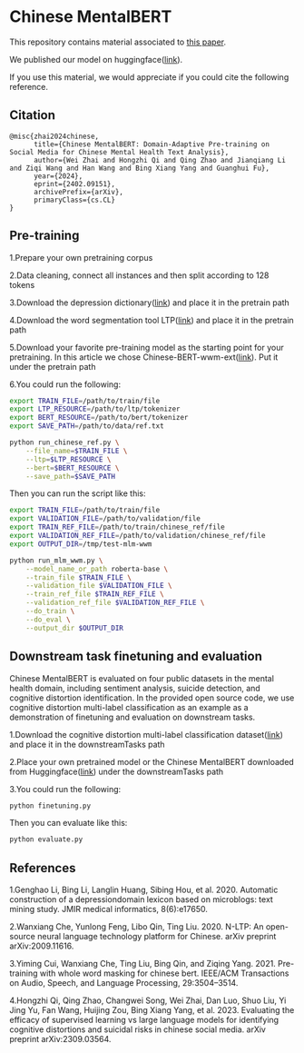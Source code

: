 <!---
Copyright 2020 The HuggingFace Team. All rights reserved.

Licensed under the Apache License, Version 2.0 (the "License");
you may not use this file except in compliance with the License.
You may obtain a copy of the License at

    http://www.apache.org/licenses/LICENSE-2.0

Unless required by applicable law or agreed to in writing, software
distributed under the License is distributed on an "AS IS" BASIS,
WITHOUT WARRANTIES OR CONDITIONS OF ANY KIND, either express or implied.
See the License for the specific language governing permissions and
limitations under the License.
-->

# Chinese MentalBERT
This repository contains material associated to [this paper](https://arxiv.org/pdf/2402.09151.pdf).

We published our model on huggingface([link](https://huggingface.co/zwzzz/Chinese-MentalBERT)).

If you use this material, we would appreciate if you could cite the following reference.
## Citation
```
@misc{zhai2024chinese,
      title={Chinese MentalBERT: Domain-Adaptive Pre-training on Social Media for Chinese Mental Health Text Analysis}, 
      author={Wei Zhai and Hongzhi Qi and Qing Zhao and Jianqiang Li and Ziqi Wang and Han Wang and Bing Xiang Yang and Guanghui Fu},
      year={2024},
      eprint={2402.09151},
      archivePrefix={arXiv},
      primaryClass={cs.CL}
}
```
## Pre-training
1.Prepare your own pretraining corpus

2.Data cleaning, connect all instances and then split according to 128 tokens

3.Download the depression dictionary([link](https://github.com/omfoggynight/Chinese-Depression-domain-Lexicon)) and place it in the pretrain path

4.Download the word segmentation tool LTP([link](https://github.com/HIT-SCIR/ltp)) and place it in the pretrain path

5.Download your favorite pre-training model as the starting point for your pretraining. In this article we chose 
Chinese-BERT-wwm-ext([link](https://github.com/ymcui/Chinese-BERT-wwm)). Put it under the pretrain path

6.You could run the following:

```bash
export TRAIN_FILE=/path/to/train/file
export LTP_RESOURCE=/path/to/ltp/tokenizer
export BERT_RESOURCE=/path/to/bert/tokenizer
export SAVE_PATH=/path/to/data/ref.txt

python run_chinese_ref.py \
    --file_name=$TRAIN_FILE \
    --ltp=$LTP_RESOURCE \
    --bert=$BERT_RESOURCE \
    --save_path=$SAVE_PATH
```

Then you can run the script like this: 


```bash
export TRAIN_FILE=/path/to/train/file
export VALIDATION_FILE=/path/to/validation/file
export TRAIN_REF_FILE=/path/to/train/chinese_ref/file
export VALIDATION_REF_FILE=/path/to/validation/chinese_ref/file
export OUTPUT_DIR=/tmp/test-mlm-wwm

python run_mlm_wwm.py \
    --model_name_or_path roberta-base \
    --train_file $TRAIN_FILE \
    --validation_file $VALIDATION_FILE \
    --train_ref_file $TRAIN_REF_FILE \
    --validation_ref_file $VALIDATION_REF_FILE \
    --do_train \
    --do_eval \
    --output_dir $OUTPUT_DIR
```
## Downstream task finetuning and evaluation
Chinese MentalBERT is evaluated on four public datasets in the mental health domain, including sentiment analysis, suicide detection, and cognitive distortion identification.
In the provided open source code, we use cognitive distortion multi-label classification as an example as a demonstration of finetuning and evaluation on downstream tasks.

1.Download the cognitive distortion multi-label classification dataset([link](https://github.com/HongzhiQ/SupervisedVsLLM-EfficacyEval))
 and place it in the downstreamTasks path

2.Place your own pretrained model or the Chinese MentalBERT downloaded from Huggingface([link](https://huggingface.co/zwzzz/Chinese-MentalBERT)) under the downstreamTasks path

3.You could run the following:

```bash
python finetuning.py
```
Then you can evaluate like this: 

```bash
python evaluate.py
```
## References
1.Genghao Li, Bing Li, Langlin Huang, Sibing Hou, et al. 2020. Automatic construction of a depressiondomain lexicon based on microblogs: text mining study. JMIR medical informatics, 8(6):e17650.

2.Wanxiang Che, Yunlong Feng, Libo Qin, Ting Liu. 2020. N-LTP: An open-source neural language technology platform for Chinese. arXiv preprint arXiv:2009.11616.

3.Yiming Cui, Wanxiang Che, Ting Liu, Bing Qin, and Ziqing Yang. 2021. Pre-training with whole word masking for chinese bert. IEEE/ACM Transactions on Audio, Speech, and Language Processing, 29:3504–3514.

4.Hongzhi Qi, Qing Zhao, Changwei Song, Wei Zhai, Dan Luo, Shuo Liu, Yi Jing Yu, Fan Wang, Huijing Zou, Bing Xiang Yang, et al. 2023. Evaluating the efficacy of supervised learning vs large language models for identifying cognitive distortions and suicidal risks in chinese social media. arXiv preprint arXiv:2309.03564.
